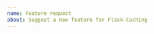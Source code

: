 ```yaml
---
name: Feature request
about: Suggest a new feature for Flask-Caching
---
```


<!--
Replace this comment with a description of what the feature should do.
Include details such as links to relevant specs or previous discussions.
-->

<!--
Replace this comment with an example of the problem which this feature
would resolve. Is this problem solvable without changes to Flask-Caching,
such as by subclassing or using an extension?
-->

